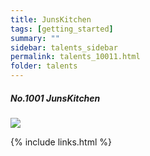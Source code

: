 ```yaml
---
title: JunsKitchen 
tags: [getting_started]
summary: ""
sidebar: talents_sidebar
permalink: talents_10011.html
folder: talents
---
```



##### No.1001 JunsKitchen 

![](https://yt3.ggpht.com/ytc/AKedOLRAbAjWtfLFfyDikj1rm3qdQAl_tpHmFkYYK7QwQA=s176-c-k-c0x00ffffff-no-rj)





{% include links.html %}
